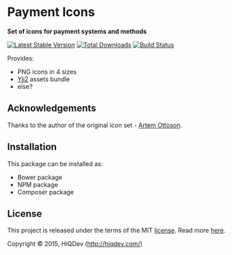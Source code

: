 Payment Icons
=============

**Set of icons for payment systems and methods**

[![Latest Stable Version](https://poser.pugx.org/hiqdev/payment-icons/v/stable)](//packagist.org/packages/hiqdev/payment-icons)
[![Total Downloads](https://poser.pugx.org/hiqdev/payment-icons/downloads)](//packagist.org/packages/hiqdev/payment-icons)
[![Build Status](https://img.shields.io/travis/hiqdev/payment-icons.svg)](http://travis-ci.org/hiqdev/payment-icons)

Provides:
- PNG icons in 4 sizes
- [Yii2](http://yiiframework.com) assets bundle
- else?

Acknowledgements
----------------

Thanks to the author of the original icon set - [Artem Ottoson](https://www.behance.net/Ottoson).

## Installation

This package can be installed as:
- Bower package
- NPM package
- Composer package

## License

This project is released under the terms of the MIT [license](LICENSE).
Read more [here](http://choosealicense.com/licenses/mit).

Copyright © 2015, HiQDev (http://hiqdev.com/)
